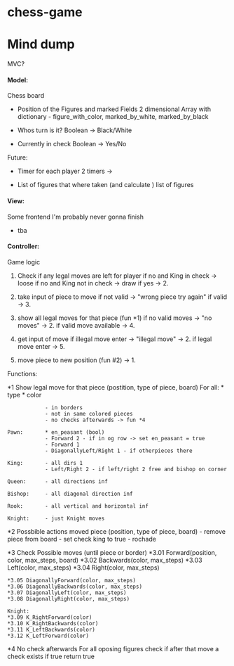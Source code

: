 # chess-game

# Mind dump

MVC?

#### Model: 
Chess board

- Position of the Figures and marked Fields
    2 dimensional Array
    with dictionary - figure_with_color, marked_by_white, marked_by_black


- Whos turn is it?
    Boolean -> Black/White

- Currently in check 
    Boolean -> Yes/No


Future:
- Timer for each player
    2 timers ->

- List of figures that where taken (and calculate )
    list of figures 


#### View:
Some frontend I'm probably never gonna finish

- tba

#### Controller:
Game logic

1. Check if any legal moves are left for player
    if no and King in check -> loose
    if no and King not in check -> draw
    if yes -> 2. 

2. take input of piece to move 
    if not valid -> "wrong piece try again"
    if valid -> 3. 

3. show all legal moves for that piece (fun *1)
    if no valid moves -> "no moves" -> 2. 
    if valid move available -> 4.      

4. get input of move
    if illegal move enter -> "illegal move" -> 2. 
    if legal move enter -> 5. 

5. move piece to new position (fun #2) 
    -> 1. 


Functions:

*1 Show legal move for that piece (postition, type of piece, board)
    For all:    * type
                * color
                 
                - in borders
                - not in same colored pieces
                - no checks afterwards -> fun *4
    
    Pawn:       * en_peasant (bool)
                - Forward 2 - if in og row -> set en_peasant = true
                - Forward 1  
                - DiagonallyLeft/Right 1 - if otherpieces there

    King:       - all dirs 1
                - Left/Right 2 - if left/right 2 free and bishop on corner 

    Queen:      - all directions inf
    
    Bishop:     - all diagonal direction inf

    Rook:       - all vertical and horizontal inf

    Knight:     - just Knight moves



*2 Possbible actions moved piece (position, type of piece, board)
    - remove piece from board
    - set check king to true
    - rochade 


*3 Check Possible moves (until piece or border)
    *3.01 Forward(position, color, max_steps, board)
    *3.02 Backwards(color, max_steps)
    *3.03 Left(color, max_steps)
    *3.04 Right(color, max_steps)

    *3.05 DiagonallyForward(color, max_steps)
    *3.06 DiagonallyBackwards(color, max_steps)
    *3.07 DiagonallyLeft(color, max_steps)
    *3.08 DiagonallyRight(color, max_steps)

    Knight:
    *3.09 K_RightForward(color)
    *3.10 K_RightBackwards(color)
    *3.11 K_LeftBackwards(color)
    *3.12 K_LeftForward(color)

  
*4 No check afterwards
    For all oposing figures check if after that move a check exists
    if true return true







